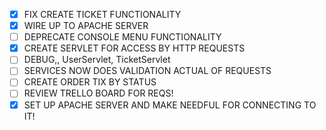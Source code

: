 - [X] FIX CREATE TICKET FUNCTIONALITY
- [X] WIRE UP TO APACHE SERVER
- [ ] DEPRECATE CONSOLE MENU FUNCTIONALITY
- [X] CREATE SERVLET FOR ACCESS BY HTTP REQUESTS
- [ ] DEBUG,, UserServlet, TicketServlet
- [ ] SERVICES NOW DOES VALIDATION ACTUAL OF REQUESTS
- [ ] CREATE ORDER TIX BY STATUS
- [ ] REVIEW TRELLO BOARD FOR REQS!
- [X] SET UP APACHE SERVER AND MAKE NEEDFUL FOR CONNECTING TO IT!